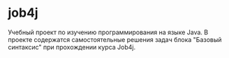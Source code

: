 # job4j
Учебный проект по изучению программирования на языке Java.
В проекте содержатся самостоятельные решения задач блока "Базовый синтаксис" при прохождении курса Job4j.

